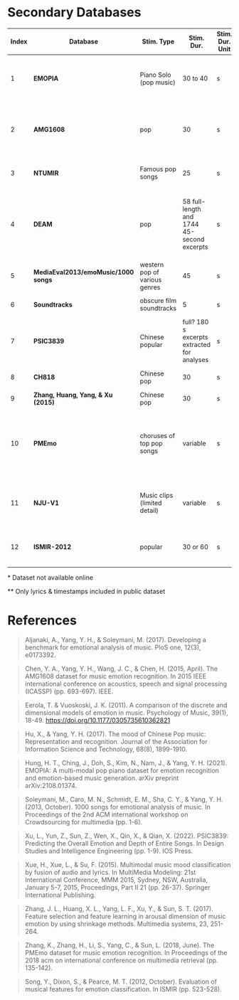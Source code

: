 # Secondary Databases
|Index|Database|Stim. Type|Stim. Dur.|Stim. Dur. Unit|Stim. N|Feature N.|Ppt. N|Ppt. Expertise|Ppt. Origin|Ppt. Sampling|Ppt. Task|Feature Source|Feature Categories|Citation
|-|-|-|-|-|-|-|-|-|-|-|-|-|-|-|
1|**EMOPIA**|Piano Solo (pop music)|30 to 40|s|387|24 (average of 20 MFCC + note length, velocity, beat note density, key)|4 total, 1 per song (annotators, not ppts)|not specified|not specified|presumably researchers|classify|MIDI Toolbox|Rhythm, Harmony, Timbre|[Hung et al. (2021)](https://annahung31.github.io/EMOPIA/)
2|**AMG1608**|pop|30|s|1608 |72|643 MTurk, 22 Taiwan subjects|no restrictions|MTurk|crowdsource|rate|MIRToolbox, YAAFE|Timbre, tonal, spectral, temporal![alt text](image.png)|[Chen et al. (2015)](http://amg1608.blogspot.com/2015/02/the-amg1608-dataset-for-music-emotion.html)
3|**NTUMIR**|Famous pop songs|25|s|60|46|99 (40 annotations per clip)|no restrictions|campus|convenience|rate|MIRToolbox, Sound Description Toolbox, MA Toolbox|Melody/harmony, spectral, temporal, rhythmic, lyrics|Yang et al. (2011)* 
4|**DEAM**|pop|58 full-length and 1744 45-second excerpts|s|1802|261|Total n not specified. Minimum annotations per piece: 2013-14: 10; 2015: 5 MTurk workers|no restrictions|2013-14: MTurk; 2015: MTurk and Lab workers|crowdsourcing, convenience|rate|OpenSMILE|Pitch, Timbre, Voice, Dynamic. Many MFCC features|[Aljanaki et al. (2017)](https://cvml.unige.ch/databases/DEAM/)
5|**MediaEval2013/emoMusic/1000 songs**|western pop of various genres|45|s|744|6670|300 workers + |Nonexperts (Mturk) + experts|MTurk|Crowdsourcing, presumed convenience for experts|Rate|OpenSMILE|Pitch, Timbre, Voice, Dynamic. Many MFCC features|[Soleymani et al. (2013)](https://cvml.unige.ch/databases/emoMusic/)
6|**Soundtracks**|obscure film soundtracks|5|s|110|none?|116 university students|nonmusicians|campus|Convenience|rate, classify|NA|NA|[Eerola & Vuoskoski (2011)](https://osf.io/p6vkg/wiki/home/)
7|**PSIC3839**|Chinese popular|full? 180 s excerpts extracted for analyses|s|3839|ns. About 10 feature categories. Unclear dimensionaltiy|87|no restrictions|campus|convenience|rate|Librosa|Pitch, Timbre, Harmony, Rhythm|[Liang et al. (2022)](https://github.com/xl2218066/PSIC3839)
8|**CH818**|Chinese pop|30|s|818|15|3|experts|China|Convenience|Rate|MIRToolbox, PsySound, ChromaToolbox,Tempogram Toolbox|Dynamic, Pitch, Rhythm, Timbre, Harmony|Hu & Yang (2017)
9|**Zhang, Huang, Yang, & Xu (2015)**|Chinese pop|30|s|171|84 (dimensionality)|10|Nonexperts|not specified|not specified|classify|MAToolbox, MIRToolbox, Coversongs|Dynamics, Timbre, Rhythm|Zhang et al. 2015
10|**PMEmo**|choruses of top pop songs|variable|s|794|65 (260 dims)|457|366 Chinese university students (44 music majors); 47 English speakers|campus|convenience|rate|ComParE 2013 baseline feature set|Dynamic, Timbre, Pitch (tabulated as energy-related, spectral, voicing related)![alt text](image-1.png)|[Zhang et al. (2018)](https://github.com/HuiZhangDB/PMEmo?tab=readme-ov-file)
11|**NJU-V1**|Music clips (limited detail)|variable|s|777|Lyric (BoW; 50 dims before filtering), MFCC, spectral contrast, chromagram|NA (lastfm tags)|NA|LastFM|crowdsource (webscraping)|NA|NA|Lyric, Timbre, Pitch|[Xue et al. (2015)](https://cs.nju.edu.cn/sufeng/data/musicmood.htm)
12|**ISMIR-2012**|popular|30 or 60|s|2904|54 (means + sds)|NA (lastfm tags)|NA|LastFM|crowdsource (webscraping)|NA|MIRToolbox|Dynamics, Rhythm, Timbre (they call this Spectral), Harmony|[Song et al. 2012](http://yadingsong.blogspot.com/2015/03/popular-music-emotion-dataset-ismir2012.html)**|

\* Dataset not available online

\** Only lyrics & timestamps included in public dataset 

# References

> Aljanaki, A., Yang, Y. H., & Soleymani, M. (2017). Developing a benchmark for emotional analysis of music. PloS one, 12(3), e0173392.

> Chen, Y. A., Yang, Y. H., Wang, J. C., & Chen, H. (2015, April). The AMG1608 dataset for music emotion recognition. In 2015 IEEE international conference on acoustics, speech and signal processing (ICASSP) (pp. 693-697). IEEE.

> Eerola, T. & Vuoskoski, J. K. (2011). A comparison of the discrete and dimensional models of emotion in music. Psychology of Music, 39(1), 18-49. https://doi.org/10.1177/0305735610362821

>Hu, X., & Yang, Y. H. (2017). The mood of Chinese Pop music: Representation and recognition. Journal of the Association for Information Science and Technology, 68(8), 1899-1910.

> Hung, H. T., Ching, J., Doh, S., Kim, N., Nam, J., & Yang, Y. H. (2021). EMOPIA: A multi-modal pop piano dataset for emotion recognition and emotion-based music generation. arXiv preprint arXiv:2108.01374.

> Soleymani, M., Caro, M. N., Schmidt, E. M., Sha, C. Y., & Yang, Y. H. (2013, October). 1000 songs for emotional analysis of music. In Proceedings of the 2nd ACM international workshop on Crowdsourcing for multimedia (pp. 1-6).

>Xu, L., Yun, Z., Sun, Z., Wen, X., Qin, X., & Qian, X. (2022). PSIC3839: Predicting the Overall Emotion and Depth of Entire Songs. In Design Studies and Intelligence Engineering (pp. 1-9). IOS Press.

>Xue, H., Xue, L., & Su, F. (2015). Multimodal music mood classification by fusion of audio and lyrics. In MultiMedia Modeling: 21st International Conference, MMM 2015, Sydney, NSW, Australia, January 5-7, 2015, Proceedings, Part II 21 (pp. 26-37). Springer International Publishing.

>Zhang, J. L., Huang, X. L., Yang, L. F., Xu, Y., & Sun, S. T. (2017). Feature selection and feature learning in arousal dimension of music emotion by using shrinkage methods. Multimedia systems, 23, 251-264.

>Zhang, K., Zhang, H., Li, S., Yang, C., & Sun, L. (2018, June). The PMEmo dataset for music emotion recognition. In Proceedings of the 2018 acm on international conference on multimedia retrieval (pp. 135-142).

>Song, Y., Dixon, S., & Pearce, M. T. (2012, October). Evaluation of musical features for emotion classification. In ISMIR (pp. 523-528).

[comment]: # (|MSD|pop|full [or 30s]|s|1000000|54? [table 2]|none|NA|NA|NA|NA|EchoNest|**13**)